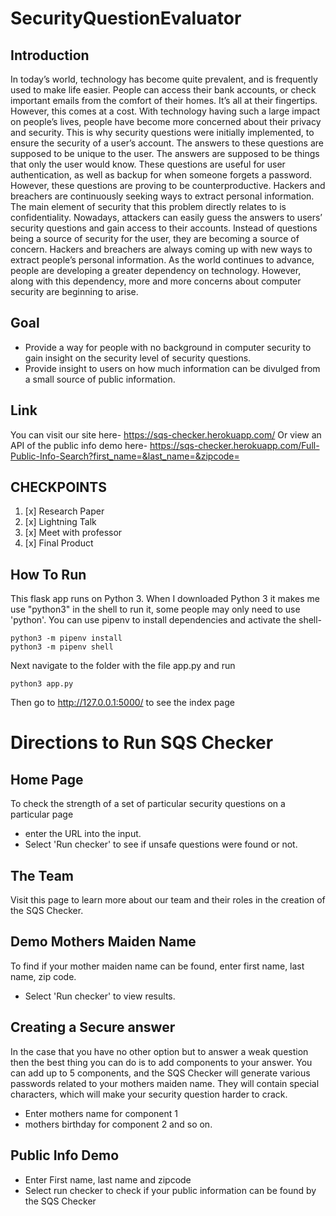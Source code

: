 # SecurityQuestionEvaluator

## Introduction
In today’s world, technology has become quite prevalent, and is frequently used to make life easier. People can access their bank accounts, or check important emails from the comfort of their homes. It’s all at their fingertips. However, this comes at a cost. With technology having such a large impact on people’s lives, people have become more concerned about their privacy and security. This is why security questions were initially implemented, to ensure the security of a user’s account. The answers to these questions are supposed to be unique to the user. The answers are supposed to be things that only the user would know. These questions are useful for user authentication, as well as backup for when someone forgets a password. However, these questions are proving to be counterproductive. Hackers and breachers are continuously seeking ways to extract personal information. The main element of security that this problem directly relates to is confidentiality. Nowadays, attackers can easily guess the answers to users’ security questions and gain access to their accounts. Instead of questions being a source of security for the user, they are becoming a source of concern. Hackers and breachers are always coming up with new ways to extract people’s personal information. As the world continues to advance, people are developing a greater dependency on technology. However, along with this dependency, more and more concerns about computer security are beginning to arise.

## Goal
* Provide a way for people with no background in computer security to gain insight on the security level of security questions.  
* Provide insight to users on how much information can be divulged from a small source of public information.

## Link
You can visit our site here- https://sqs-checker.herokuapp.com/
Or view an API of the public info demo here- https://sqs-checker.herokuapp.com/Full-Public-Info-Search?first_name=&last_name=&zipcode=

## CHECKPOINTS 
1. [x] Research Paper 
2. [x] Lightning Talk
3. [x] Meet with professor
4. [x] Final Product 


## How To Run
This flask app runs on Python 3.  When I downloaded Python 3 it makes me use "python3" in the shell to run it, some people may only need to use 'python'.  You can use pipenv to install dependencies and activate the shell-

```
python3 -m pipenv install 
python3 -m pipenv shell
```

Next navigate to the folder with the file app.py and run
```
python3 app.py
```
Then go to http://127.0.0.1:5000/ to see the index page

# Directions to Run SQS Checker
## Home Page
To check the strength of a set of particular security questions on a particular page
* enter the URL into the input. 
* Select 'Run checker' to see if unsafe questions were found or not.

## The Team
Visit this page to learn more about our team and their roles in the creation of the SQS Checker.

## Demo Mothers Maiden Name
To find if your mother maiden name can be found, enter first name, last name, zip code.
* Select 'Run checker' to view results.

## Creating a Secure answer
In the case that you have no other option but to answer a weak question then the best thing you can do is to add components to your answer. You can add up to 5 components, and the SQS Checker will generate various passwords related to your mothers maiden name. They will contain special characters, which will make your security question harder to crack.
* Enter mothers name for component 1
* mothers birthday for component 2
and so on.

## Public Info Demo
* Enter First name, last name and zipcode
* Select run checker to check if your public information can be found by the SQS Checker
